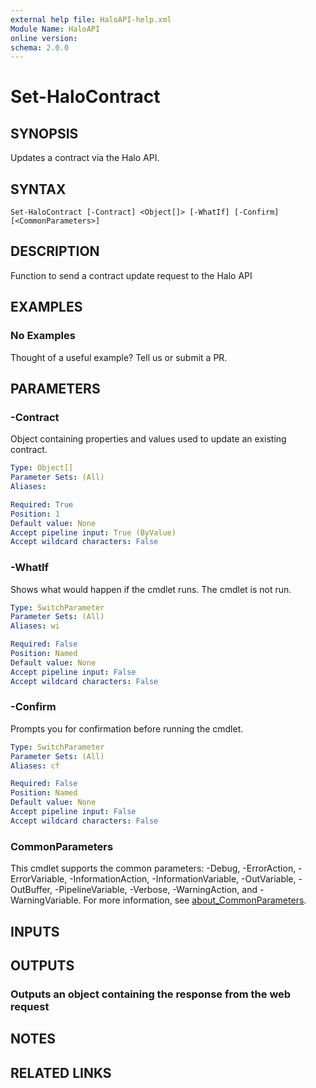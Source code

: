 ```yaml
---
external help file: HaloAPI-help.xml
Module Name: HaloAPI
online version:
schema: 2.0.0
---
```


# Set-HaloContract

## SYNOPSIS

Updates a contract via the Halo API.

## SYNTAX

```
Set-HaloContract [-Contract] <Object[]> [-WhatIf] [-Confirm] [<CommonParameters>]
```

## DESCRIPTION

Function to send a contract update request to the Halo API

## EXAMPLES

### No Examples

Thought of a useful example? Tell us or submit a PR.

## PARAMETERS

### -Contract

Object containing properties and values used to update an existing contract.

```yaml
Type: Object[]
Parameter Sets: (All)
Aliases:

Required: True
Position: 1
Default value: None
Accept pipeline input: True (ByValue)
Accept wildcard characters: False
```

### -WhatIf

Shows what would happen if the cmdlet runs.
The cmdlet is not run.

```yaml
Type: SwitchParameter
Parameter Sets: (All)
Aliases: wi

Required: False
Position: Named
Default value: None
Accept pipeline input: False
Accept wildcard characters: False
```

### -Confirm

Prompts you for confirmation before running the cmdlet.

```yaml
Type: SwitchParameter
Parameter Sets: (All)
Aliases: cf

Required: False
Position: Named
Default value: None
Accept pipeline input: False
Accept wildcard characters: False
```

### CommonParameters
This cmdlet supports the common parameters: -Debug, -ErrorAction, -ErrorVariable, -InformationAction, -InformationVariable, -OutVariable, -OutBuffer, -PipelineVariable, -Verbose, -WarningAction, and -WarningVariable. For more information, see [about_CommonParameters](http://go.microsoft.com/fwlink/?LinkID=113216).

## INPUTS

## OUTPUTS

### Outputs an object containing the response from the web request

## NOTES

## RELATED LINKS
